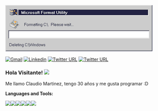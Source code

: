 ![Format](https://github.com/claudevdhrock/claudevdhrock/blob/master/img/unnamed.gif)


[![Gmail](https://img.shields.io/twitter/url?label=email&logo=gmail&style=social&url=http%3A%2F%2Fmailto%3Aclaude.vdh.rock%40gmail.com)](mailto:claude.vdh.rock@gmail.com)
[![Linkedin](https://img.shields.io/twitter/url?label=LinkedIn&logo=linkedin&style=social&url=https%3A%2F%2Fwww.linkedin.com%2Fin%2Fclaudio-martinez-4479941a6)](https://www.linkedin.com/in/claudio-martinez-4479941a6/)
[![Twitter URL](https://img.shields.io/twitter/url?label=Facebook&logo=Facebook&style=social&url=https%3A%2F%2Ffacebook.com%2FclaudiomartinezVDH)](https://facebook.com/claudiomartinezVDH)
[![Twitter URL](https://img.shields.io/twitter/url?label=Instagram&logo=Instagram&style=social&url=https%3A%2F%2Finstagram.com%2Fclasesdecanto_claudio)](https://instagram.com/clasesdecanto_claudio)

### Hola Visitante! <img src="https://raw.githubusercontent.com/iampavangandhi/iampavangandhi/master/gifs/Hi.gif" width="30px"></h2>

Me llamo Claudio Martinez, tengo 30 años y me gusta programar  :D

**Languages and Tools:** 
<p align="left">
  <img src="https://media3.giphy.com/media/kdFc8fubgS31b8DsVu/giphy.webp" width="50"><img src="https://media.giphy.com/media/SU2ic3wTfuC6JhD1lA/giphy.gif" width="50"><img src="https://media3.giphy.com/media/ln7z2eWriiQAllfVcn/200w.webp" width="50"><img src="https://i.giphy.com/media/LMt9638dO8dftAjtco/200.webp" width="50"><img src="https://i.giphy.com/media/eNAsjO55tPbgaor7ma/200w.webp" width="50"><img src="https://i.giphy.com/media/IdyAQJVN2kVPNUrojM/200.webp" width="50">
  
</p>
